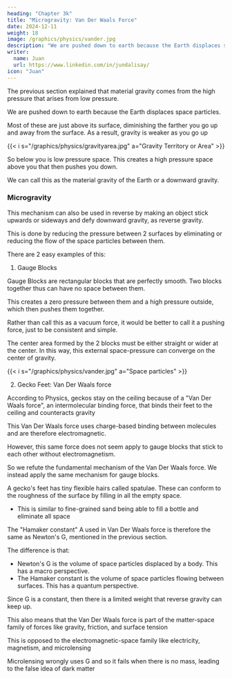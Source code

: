 ```yaml
---
heading: "Chapter 3k"
title: "Microgravity: Van Der Waals Force"
date: 2024-12-11
weight: 18
image: /graphics/physics/vander.jpg
description: "We are pushed down to earth because the Earth displaces space particles."
writer:
  name: Juan
  url: https://www.linkedin.com/in/jundalisay/
icon: "Juan"
---
```




The previous section explained that material gravity comes from the high pressure that arises from low pressure.

We are pushed down to earth because the Earth displaces space particles. 

Most of these are just above its surface, diminishing the farther you go up and away from the surface. As a result, gravity is weaker as you go up


{{< i s="/graphics/physics/gravityarea.jpg" a="Gravity Territory or Area" >}}


So below you is low pressure space. This creates a high pressure space above you that then pushes you down. 

We can call this as the material gravity of the Earth or a downward gravity. 


### Microgravity

This mechanism can also be used in reverse by making an object stick upwards or sideways and defy downward gravity, as reverse gravity. 

This is done by reducing the pressure between 2 surfaces by eliminating or reducing the flow of the space particles between them. 

There are 2 easy examples of this:


1. Gauge Blocks

Gauge Blocks are rectangular blocks that are perfectly smooth. Two blocks together thus can have no space between them. 

This creates a zero pressure between them and a high pressure outside, which then pushes them together. 

Rather than call this as a vacuum force, it would be better to call it a pushing force, just to be consistent and simple.

The center area formed by the 2 blocks must be either straight or wider at the center. In this way, this external space-pressure can converge on the center of gravity.

{{< i s="/graphics/physics/vander.jpg" a="Space particles" >}}


2. Gecko Feet: Van Der Waals force

According to Physics, geckos stay on the ceiling because of a "Van Der Waals force", an intermolecular binding force, that binds their feet to the ceiling and counteracts gravity

This Van Der Waals force uses charge-based binding between molecules and are therefore electromagnetic. 

However, this same force does not seem apply to gauge blocks that stick to each other without electromagnetism.

So we refute the fundamental mechanism of the Van Der Waals force. We instead apply the same mechanism for gauge blocks. 

<!--  Instead, the mechanism is said to be intermolecular binding, without any explanation

Cartesian Physics explains that the mechanism for both are exactly the same -- the presence or absense of spacetime particles flowing between 2 surfaces

This is the same mechanism for gravity

This is because in Cartesian Physics, gravity is the pushing force of high pressure space particles onto low pressure -->


A gecko's feet has tiny flexible hairs called spatulae. These can conform to the roughness of the surface by filling in all the empty space. 
- This is similar to fine-grained sand being able to fill a bottle and eliminate all space


The "Hamaker constant" A used in Van Der Waals force is therefore the same as Newton's G, mentioned in the previous section. 

The difference is that:
- Newton's G is the volume of space particles displaced by a body. This has a macro perspective.
- The Hamaker constant is the volume of space particles flowing between surfaces. This has a quantum perspective.


Since G is a constant, then there is a limited weight that reverse gravity can keep up.

This also means that the Van Der Waals force is part of the matter-space family of forces like gravity, friction, and surface tension

This is opposed to the electromagnetic-space family like electricity, magnetism, and microlensing

Microlensing wrongly uses G and so it fails when there is no mass, leading to the false idea of dark matter


